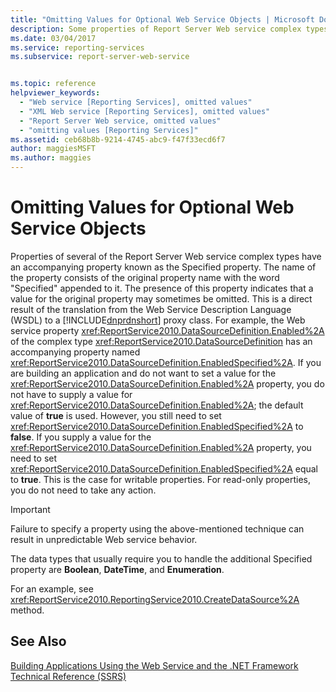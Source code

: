 ```yaml
---
title: "Omitting Values for Optional Web Service Objects | Microsoft Docs"
description: Some properties of Report Server Web service complex types support the Specified property, which allows you to omit a value for some writable properties.
ms.date: 03/04/2017
ms.service: reporting-services
ms.subservice: report-server-web-service


ms.topic: reference
helpviewer_keywords: 
  - "Web service [Reporting Services], omitted values"
  - "XML Web service [Reporting Services], omitted values"
  - "Report Server Web service, omitted values"
  - "omitting values [Reporting Services]"
ms.assetid: ceb68b8b-9214-4745-abc9-f47f33ecd6f7
author: maggiesMSFT
ms.author: maggies
---
```

# Omitting Values for Optional Web Service Objects
  Properties of several of the Report Server Web service complex types have an accompanying property known as the Specified property. The name of the property consists of the original property name with the word "Specified" appended to it. The presence of this property indicates that a value for the original property may sometimes be omitted. This is a direct result of the translation from the Web Service Description Language (WSDL) to a [!INCLUDE[dnprdnshort](../../../includes/dnprdnshort-md.md)] proxy class. For example, the Web service property <xref:ReportService2010.DataSourceDefinition.Enabled%2A> of the complex type <xref:ReportService2010.DataSourceDefinition> has an accompanying property named <xref:ReportService2010.DataSourceDefinition.EnabledSpecified%2A>. If you are building an application and do not want to set a value for the <xref:ReportService2010.DataSourceDefinition.Enabled%2A> property, you do not have to supply a value for <xref:ReportService2010.DataSourceDefinition.Enabled%2A>; the default value of **true** is used. However, you still need to set <xref:ReportService2010.DataSourceDefinition.EnabledSpecified%2A> to **false**. If you supply a value for the <xref:ReportService2010.DataSourceDefinition.Enabled%2A> property, you need to set <xref:ReportService2010.DataSourceDefinition.EnabledSpecified%2A> equal to **true**. This is the case for writable properties. For read-only properties, you do not need to take any action.  
  
> [!IMPORTANT]  
>  Failure to specify a property using the above-mentioned technique can result in unpredictable Web service behavior.  
  
 The data types that usually require you to handle the additional Specified property are **Boolean**, **DateTime**, and **Enumeration**.  
  
 For an example, see <xref:ReportService2010.ReportingService2010.CreateDataSource%2A> method.  
  
## See Also  
 [Building Applications Using the Web Service and the .NET Framework](../../../reporting-services/report-server-web-service/net-framework/building-applications-using-the-web-service-and-the-net-framework.md)   
 [Technical Reference &#40;SSRS&#41;](../../../reporting-services/technical-reference-ssrs.md)  
  
  
